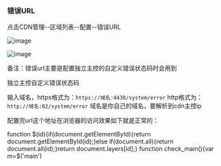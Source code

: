 ### 错误URL

点击CDN管理--区域列表--配置--错误URL

![image](https://user-images.githubusercontent.com/90588289/134640725-5eaee839-cfb0-46ea-8a09-5b977a62ef0b.png)

![image](https://user-images.githubusercontent.com/90588289/133735570-55c9bdd1-d5fd-4a17-994e-35a656922818.png)

备注：错误url主要是配置独立主控的自定义错误状态码时会用到

独立主控自定义错误状态码

输入域名，https格式为：```https://域名:4430/system/error``` http格式为：```http://域名:82/system/error``` 域名是你自己的域名，要解析到cdn主控ip

配置完url这个地址在浏览器的访问效果如下就是正常的：

function $(id){if(document.getElementById){return document.getElementById(id);}else if(document.all){return document.all(id);}return document.layers[id];} function check_main(){var m=$('main')
